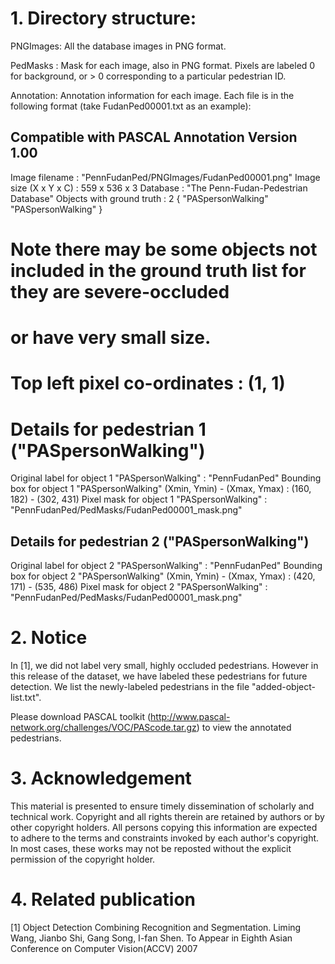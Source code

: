 # 1. Directory structure:

PNGImages:   All the database images in PNG format.

PedMasks :   Mask for each image, also in PNG format. Pixels are labeled 0 for background, or > 0 corresponding
to a particular pedestrian ID.

Annotation:  Annotation information for each image.  Each file is in the following format (take FudanPed00001.txt as an example):

## Compatible with PASCAL Annotation Version 1.00
Image filename : "PennFudanPed/PNGImages/FudanPed00001.png"
Image size (X x Y x C) : 559 x 536 x 3
Database : "The Penn-Fudan-Pedestrian Database"
Objects with ground truth : 2 { "PASpersonWalking" "PASpersonWalking" }
# Note there may be some objects not included in the ground truth list for they are severe-occluded
# or have very small size.
# Top left pixel co-ordinates : (1, 1)
# Details for pedestrian 1 ("PASpersonWalking")
Original label for object 1 "PASpersonWalking" : "PennFudanPed"
Bounding box for object 1 "PASpersonWalking" (Xmin, Ymin) - (Xmax, Ymax) : (160, 182) - (302, 431)
Pixel mask for object 1 "PASpersonWalking" : "PennFudanPed/PedMasks/FudanPed00001_mask.png"

## Details for pedestrian 2 ("PASpersonWalking")
Original label for object 2 "PASpersonWalking" : "PennFudanPed"
Bounding box for object 2 "PASpersonWalking" (Xmin, Ymin) - (Xmax, Ymax) : (420, 171) - (535, 486)
Pixel mask for object 2 "PASpersonWalking" : "PennFudanPed/PedMasks/FudanPed00001_mask.png"

# 2. Notice
   In [1], we did not label very small, highly occluded pedestrians. 
However in this release of the dataset, we have labeled these pedestrians for future detection.
We list the newly-labeled pedestrians in the file "added-object-list.txt".

   Please download PASCAL toolkit (http://www.pascal-network.org/challenges/VOC/PAScode.tar.gz) to view the annotated pedestrians.
   
# 3. Acknowledgement

This material is presented to ensure timely dissemination of scholarly and technical work.
Copyright and all rights therein are retained by authors or by other copyright holders. 
 All persons copying this information are expected to adhere to the terms and constraints invoked by 
 each author's copyright. In most cases, these works may not be reposted without 
 the explicit permission of the copyright holder.

# 4. Related publication
[1] Object Detection Combining Recognition and Segmentation. Liming Wang, Jianbo Shi, Gang Song, I-fan Shen. To Appear in Eighth Asian Conference on Computer Vision(ACCV) 2007
